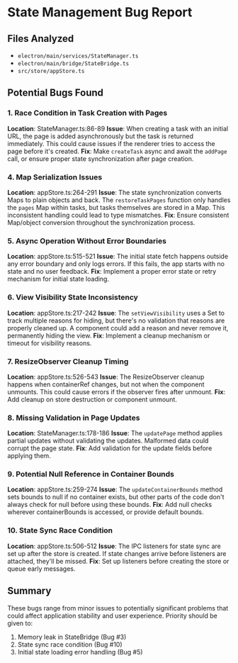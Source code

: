 # State Management Bug Report

## Files Analyzed

- `electron/main/services/StateManager.ts`
- `electron/main/bridge/StateBridge.ts`
- `src/store/appStore.ts`

## Potential Bugs Found

### 1. Race Condition in Task Creation with Pages

**Location**: StateManager.ts:86-89
**Issue**: When creating a task with an initial URL, the page is added asynchronously but the task is returned immediately. This could cause issues if the renderer tries to access the page before it's created.
**Fix**: Make `createTask` async and await the `addPage` call, or ensure proper state synchronization after page creation.

### 4. Map Serialization Issues

**Location**: appStore.ts:264-291
**Issue**: The state synchronization converts Maps to plain objects and back. The `restoreTaskPages` function only handles the `pages` Map within tasks, but tasks themselves are stored in a Map. This inconsistent handling could lead to type mismatches.
**Fix**: Ensure consistent Map/object conversion throughout the synchronization process.

### 5. Async Operation Without Error Boundaries

**Location**: appStore.ts:515-521
**Issue**: The initial state fetch happens outside any error boundary and only logs errors. If this fails, the app starts with no state and no user feedback.
**Fix**: Implement a proper error state or retry mechanism for initial state loading.

### 6. View Visibility State Inconsistency

**Location**: appStore.ts:217-242
**Issue**: The `setViewVisibility` uses a Set to track multiple reasons for hiding, but there's no validation that reasons are properly cleaned up. A component could add a reason and never remove it, permanently hiding the view.
**Fix**: Implement a cleanup mechanism or timeout for visibility reasons.

### 7. ResizeObserver Cleanup Timing

**Location**: appStore.ts:526-543
**Issue**: The ResizeObserver cleanup happens when containerRef changes, but not when the component unmounts. This could cause errors if the observer fires after unmount.
**Fix**: Add cleanup on store destruction or component unmount.

### 8. Missing Validation in Page Updates

**Location**: StateManager.ts:178-186
**Issue**: The `updatePage` method applies partial updates without validating the updates. Malformed data could corrupt the page state.
**Fix**: Add validation for the update fields before applying them.

### 9. Potential Null Reference in Container Bounds

**Location**: appStore.ts:259-274
**Issue**: The `updateContainerBounds` method sets bounds to null if no container exists, but other parts of the code don't always check for null before using these bounds.
**Fix**: Add null checks wherever containerBounds is accessed, or provide default bounds.

### 10. State Sync Race Condition

**Location**: appStore.ts:506-512
**Issue**: The IPC listeners for state sync are set up after the store is created. If state changes arrive before listeners are attached, they'll be missed.
**Fix**: Set up listeners before creating the store or queue early messages.

## Summary

These bugs range from minor issues to potentially significant problems that could affect application stability and user experience. Priority should be given to:

1. Memory leak in StateBridge (Bug #3)
2. State sync race condition (Bug #10)
3. Initial state loading error handling (Bug #5)
